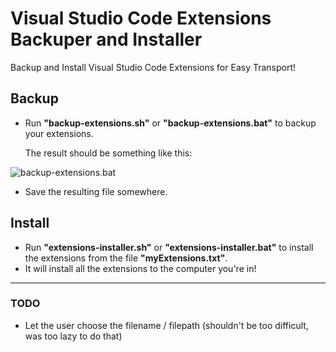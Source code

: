 # Visual Studio Code Extensions Backuper and Installer
Backup and Install Visual Studio Code Extensions for Easy Transport!
## Backup
- Run **"backup-extensions.sh"** or **"backup-extensions.bat"** to backup your extensions.

  The result should be something like this:

![backup-extensions.bat](https://i.imgur.com/D4hsYVP.png)

- Save the resulting file somewhere.
## Install
- Run **"extensions-installer.sh"** or **"extensions-installer.bat"** to install the extensions from the file **"myExtensions.txt"**.
- It will install all the extensions to the computer you're in!

-----

### TODO
- Let the user choose the filename / filepath (shouldn't be too difficult, was too lazy to do that)
